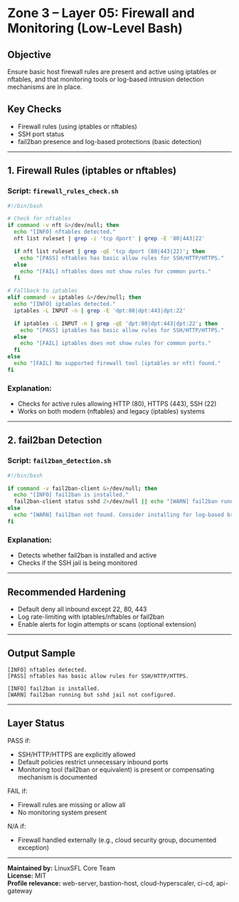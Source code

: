 # Zone 3 – Layer 05: Firewall and Monitoring (Low-Level Bash)

## Objective
Ensure basic host firewall rules are present and active using iptables or nftables, and that monitoring tools or log-based intrusion detection mechanisms are in place.

## Key Checks
- Firewall rules (using iptables or nftables)
- SSH port status
- fail2ban presence and log-based protections (basic detection)

---

## 1. Firewall Rules (iptables or nftables)

### Script: `firewall_rules_check.sh`
```bash
#!/bin/bash

# Check for nftables
if command -v nft &>/dev/null; then
  echo "[INFO] nftables detected."
  nft list ruleset | grep -i 'tcp dport' | grep -E '80|443|22'

  if nft list ruleset | grep -qE 'tcp dport (80|443|22)'; then
    echo "[PASS] nftables has basic allow rules for SSH/HTTP/HTTPS."
  else
    echo "[FAIL] nftables does not show rules for common ports."
  fi

# Fallback to iptables
elif command -v iptables &>/dev/null; then
  echo "[INFO] iptables detected."
  iptables -L INPUT -n | grep -E 'dpt:80|dpt:443|dpt:22'

  if iptables -L INPUT -n | grep -qE 'dpt:80|dpt:443|dpt:22'; then
    echo "[PASS] iptables has basic allow rules for SSH/HTTP/HTTPS."
  else
    echo "[FAIL] iptables does not show rules for common ports."
  fi
else
  echo "[FAIL] No supported firewall tool (iptables or nft) found."
fi
```

### Explanation:
- Checks for active rules allowing HTTP (80), HTTPS (443), SSH (22)
- Works on both modern (nftables) and legacy (iptables) systems

---

## 2. fail2ban Detection

### Script: `fail2ban_detection.sh`
```bash
#!/bin/bash

if command -v fail2ban-client &>/dev/null; then
  echo "[INFO] fail2ban is installed."
  fail2ban-client status sshd 2>/dev/null || echo "[WARN] fail2ban running but sshd jail not configured."
else
  echo "[WARN] fail2ban not found. Consider installing for log-based brute-force protection."
fi
```

### Explanation:
- Detects whether fail2ban is installed and active
- Checks if the SSH jail is being monitored

---

## Recommended Hardening
- Default deny all inbound except 22, 80, 443
- Log rate-limiting with iptables/nftables or fail2ban
- Enable alerts for login attempts or scans (optional extension)

---

## Output Sample
```
[INFO] nftables detected.
[PASS] nftables has basic allow rules for SSH/HTTP/HTTPS.

[INFO] fail2ban is installed.
[WARN] fail2ban running but sshd jail not configured.
```

---

## Layer Status
PASS if:
- SSH/HTTP/HTTPS are explicitly allowed
- Default policies restrict unnecessary inbound ports
- Monitoring tool (fail2ban or equivalent) is present or compensating mechanism is documented

FAIL if:
- Firewall rules are missing or allow all
- No monitoring system present

N/A if:
- Firewall handled externally (e.g., cloud security group, documented exception)

---

**Maintained by:** LinuxSFL Core Team  
**License:** MIT  
**Profile relevance:** web-server, bastion-host, cloud-hyperscaler, ci-cd, api-gateway

